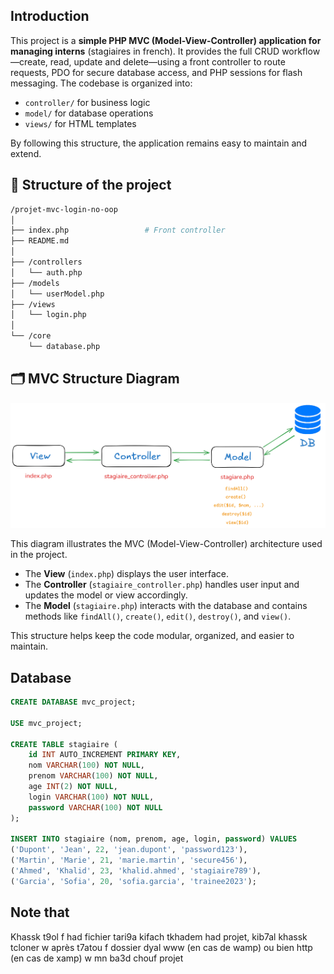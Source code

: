 ## Introduction

This project is a **simple PHP MVC (Model-View-Controller) application for managing interns** (stagiaires in french). It provides the full CRUD workflow—create, read, update and delete—using a front controller to route requests, PDO for secure database access, and PHP sessions for flash messaging. The codebase is organized into:

- `controller/` for business logic
- `model/` for database operations
- `views/` for HTML templates

By following this structure, the application remains easy to maintain and extend.

## 📁 Structure of the project

```bash
/projet-mvc-login-no-oop
│
├── index.php                 # Front controller
├── README.md            
│
├── /controllers
│   └── auth.php
├── /models
│   └── userModel.php
├── /views
│   └── login.php
│
└── /core
    └── database.php
```

## 🗂️ MVC Structure Diagram

![MVC Diagram](/mvc-diagram.png)

This diagram illustrates the MVC (Model-View-Controller) architecture used in the project.  
- The **View** (`index.php`) displays the user interface.  
- The **Controller** (`stagiaire_controller.php`) handles user input and updates the model or view accordingly.  
- The **Model** (`stagiaire.php`) interacts with the database and contains methods like `findAll()`, `create()`, `edit()`, `destroy()`, and `view()`.

This structure helps keep the code modular, organized, and easier to maintain.

## Database

```sql 
CREATE DATABASE mvc_project;
       
USE mvc_project;

CREATE TABLE stagiaire (
    id INT AUTO_INCREMENT PRIMARY KEY,
    nom VARCHAR(100) NOT NULL,
    prenom VARCHAR(100) NOT NULL,
    age INT(2) NOT NULL,
    login VARCHAR(100) NOT NULL,
    password VARCHAR(100) NOT NULL
);

INSERT INTO stagiaire (nom, prenom, age, login, password) VALUES
('Dupont', 'Jean', 22, 'jean.dupont', 'password123'),
('Martin', 'Marie', 21, 'marie.martin', 'secure456'),
('Ahmed', 'Khalid', 23, 'khalid.ahmed', 'stagiaire789'),
('Garcia', 'Sofia', 20, 'sofia.garcia', 'trainee2023');
```

## Note that 

Khassk t9ol f had fichier tari9a kifach tkhadem had projet,
kib7al khassk tcloner w après t7atou f dossier dyal www (en cas de wamp) ou bien http (en cas de xamp) w mn ba3d chouf projet
